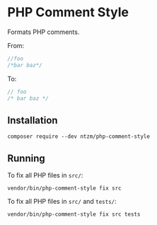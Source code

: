 # PHP Comment Style

Formats PHP comments.

From:

```php
//foo
/*bar baz*/
```

To:

```php
// foo
/* bar baz */
```

## Installation

`composer require --dev ntzm/php-comment-style`

## Running

To fix all PHP files in `src/`:

`vendor/bin/php-comment-style fix src`

To fix all PHP files in `src/` and `tests/`:

`vendor/bin/php-comment-style fix src tests`

